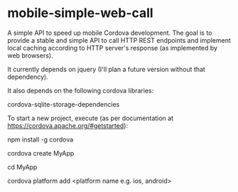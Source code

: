 # mobile-simple-web-call
A simple API to speed up mobile Cordova development. The goal is to provide a stable and simple API to call HTTP REST endpoints and implement local caching according to HTTP server's response (as implemented by web browsers).

It currently depends on jquery (I'll plan a future version without that dependency).

It also depends on the following cordova libraries:

cordova-sqlite-storage-dependencies

To start a new project, execute (as per documentation at https://cordova.apache.org/#getstarted):

npm install -g cordova

cordova create MyApp

cd MyApp

cordova platform add <platform name e.g. ios, android>
